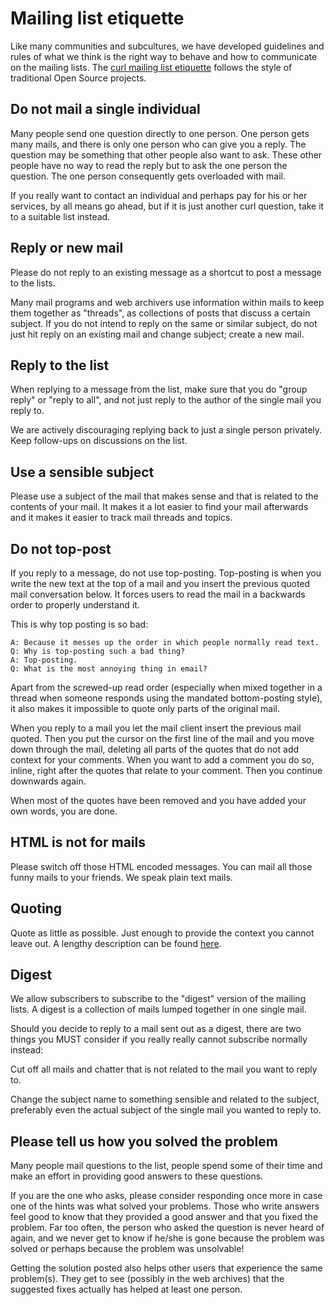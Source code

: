 # Mailing list etiquette

Like many communities and subcultures, we have developed guidelines and rules
of what we think is the right way to behave and how to communicate on the
mailing lists. The [curl mailing list
etiquette](https://curl.se/mail/etiquette.html) follows the style of
traditional Open Source projects.

## Do not mail a single individual

Many people send one question directly to one person. One person gets many mails, and
there is only one person who can give you a reply. The question may be
something that other people also want to ask. These other people have
no way to read the reply but to ask the one person the question. The one
person consequently gets overloaded with mail.

If you really want to contact an individual and perhaps pay for his or her
services, by all means go ahead, but if it is just another curl question, take
it to a suitable list instead.

## Reply or new mail

Please do not reply to an existing message as a shortcut to post a message to
the lists.

Many mail programs and web archivers use information within mails to keep them
together as "threads", as collections of posts that discuss a certain
subject. If you do not intend to reply on the same or similar subject, do not
just hit reply on an existing mail and change subject; create a new mail.

## Reply to the list

When replying to a message from the list, make sure that you do "group reply"
or "reply to all", and not just reply to the author of the single mail you
reply to.

We are actively discouraging replying back to just a single person privately. Keep follow-ups on discussions on the list.

## Use a sensible subject

Please use a subject of the mail that makes sense and that is related to the
contents of your mail. It makes it a lot easier to find your mail afterwards
and it makes it easier to track mail threads and topics.

## Do not top-post

If you reply to a message, do not use top-posting. Top-posting is when you
write the new text at the top of a mail and you insert the previous quoted
mail conversation below. It forces users to read the mail in a backwards order
to properly understand it.

This is why top posting is so bad:

    A: Because it messes up the order in which people normally read text.
    Q: Why is top-posting such a bad thing?
    A: Top-posting.
    Q: What is the most annoying thing in email?

Apart from the screwed-up read order (especially when mixed together in a
thread when someone responds using the mandated bottom-posting style), it also
makes it impossible to quote only parts of the original mail.

When you reply to a mail you let the mail client insert the previous mail
quoted. Then you put the cursor on the first line of the mail and you move
down through the mail, deleting all parts of the quotes that do not add context
for your comments. When you want to add a comment you do so, inline, right
after the quotes that relate to your comment. Then you continue downwards
again.

When most of the quotes have been removed and you have added your own words,
you are done.

## HTML is not for mails

Please switch off those HTML encoded messages. You can mail all those funny
mails to your friends. We speak plain text mails.

## Quoting

Quote as little as possible. Just enough to provide the context you cannot
leave out. A lengthy description can be found
[here](https://www.netmeister.org/news/learn2quote.html).

## Digest

We allow subscribers to subscribe to the "digest" version of the mailing
lists. A digest is a collection of mails lumped together in one single mail.

Should you decide to reply to a mail sent out as a digest, there are two
things you MUST consider if you really really cannot subscribe normally
instead:

Cut off all mails and chatter that is not related to the mail you want to
reply to.

Change the subject name to something sensible and related to the subject,
preferably even the actual subject of the single mail you wanted to reply to.

## Please tell us how you solved the problem

Many people mail questions to the list, people spend some of their time and
make an effort in providing good answers to these questions.

If you are the one who asks, please consider responding once more in case one
of the hints was what solved your problems. Those who write answers feel
good to know that they provided a good answer and that you fixed the
problem. Far too often, the person who asked the question is never heard of
again, and we never get to know if he/she is gone because the problem was
solved or perhaps because the problem was unsolvable!

Getting the solution posted also helps other users that experience the same
problem(s). They get to see (possibly in the web archives) that the suggested
fixes actually has helped at least one person.

